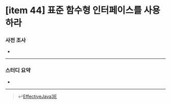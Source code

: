 # [item 44] 표준 함수형 인터페이스를 사용하라 
### 사전 조사 
- 

---

### 스터디 요약 
- 

---

> :leftwards_arrow_with_hook:[EffectiveJava3E](/EffectiveJava3E/README.md)

